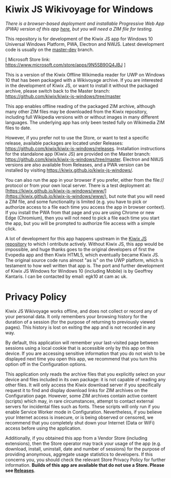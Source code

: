 # Kiwix JS Wikivoyage for Windows

*There is a browser-based deployment and installable Progressive Web App (PWA) version of this app [here](https://kiwix.github.io/kiwix-js-windows/www/), 
but you will need a ZIM file for testing.*

This repository is for development of the Kiwix JS app for Windows 10 Universal Windows Platform, PWA, Electron and NWJS.
Latest development code is usually on the [master-dev](https://github.com/kiwix/kiwix-js-windows/tree/master-dev/) branch.

[ Microsoft Store link: https://www.microsoft.com/store/apps/9N5SB90Q4JBJ ] 

This is a version of the Kiwix Offline Wikimedia reader for UWP on Windows 10 that has been packaged with
a Wikivoyage archive. If you are interested in the development of Kiwix JS, or want to install it without
the packaged archive, please switch back to the Master branch: https://github.com/kiwix/kiwix-js-windows/tree/master

This app enables offline reading of the packaged ZIM archive, although many other ZIM files may be
downloaded from the Kiwix repository, including full Wikipedia versions with or without images
in many different languages. The underlying app has only been tested fully on Wikimedia ZIM files to date.

However, if you prefer not to use the Store, or want to test a specific release, available packages are located under 
Releases: https://github.com/kiwix/kiwix-js-windows/releases. Installation instructions for the standalone app (Kiwix JS) 
are provided on the Master branch: https://github.com/kiwix/kiwix-js-windows/tree/master. Electron and NWJS versions are also available from Releases,
and a PWA version can be installed by visiting https://kiwix.github.io/kiwix-js-windows/.

You can also run the app in your browser if you prefer, either from the file:// protocol or from your own
local server. There is a test deployment at: [https://kiwix.github.io/kiwix-js-windows/www/](https://kiwix.github.io/kiwix-js-windows/www/), but note that
you will need a ZIM file, and some functionality is limited (e.g. you have to pick or authorize access to a file each time you access the app in browser context).
If you install the PWA from that page and you are using Chrome or new Edge (Chromium), then you will not need to pick a file each time you start the app, but you
will be prompted to authorize file access with a simple click.

A lot of development for this app happens upstream in the [Kiwix JS repository](https://kiwix.github.io/kiwix-js/) to which I ontribute actively. Without Kiwix JS,
this app would be impossible, and huge thanks goes to the original developers of first the Evopedia app and then Kiwix HTML5, which eventually became Kiwix JS.
The original source code runs almost "as is" on the UWP platform, which is testament to how well written that app is. The port and further development of Kiwix JS
Windows for Windows 10 (including Mobile) is by Geoffrey Kantaris. I can be contacted by email: egk10 at cam ac uk.

# Privacy Policy

Kiwix JS Wikivoyage works offline, and does not collect or record any of your personal data. It
only remembers your browsing history for the duration of a session (for the purpose of returning to previously
viewed pages). This history is lost on exiting the app and is not recorded in any way.                     

By default, this application will remember your last-visited page between sessions using a local cookie
that is accessible only by this app on this device. If you are accessing sensitive information that you do
not wish to be displayed next time you open this app, we recommend that you turn this option off in the
Configuration options.

This application only reads the archive files that you explicitly select on your device and files included in
its own package: it is not capable of reading any other files. It will only access the Kiwix download server if
you specifically request it to find and display download links for ZIM archives on the Configuration page.
However, some ZIM archives contain active content (scripts) which may, in rare circumstances, attempt to
contact external servers for incidental files such as fonts. These scripts will only run if you enable Service
Worker mode in Configuration. Nevertheless, if you believe your Internet access is insecure, or is being
observed or censored, we recommend that you completely shut down your Internet (Data or WiFi) access before
using the application.                     

Additionally, if you obtained this app from a Vendor Store (including extensions), then the Store operator may
track your usage of the app (e.g. download, install, uninstall, date and number of sessions) for the purpose of
providing anonymous, aggregate usage statistics to developers. If this concerns you, you should check the
relevant Store Privacy Policy for further information. **Builds of this app are available that do not use a
Store. Please see [Releases](https://github.com/kiwix/kiwix-js-windows/releases)**. 
